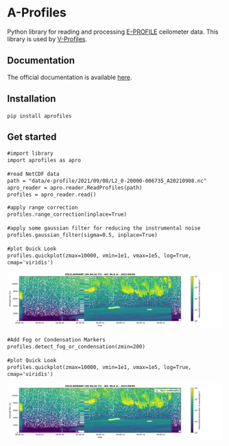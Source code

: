 # A-Profiles

Python library for reading and processing [E-PROFILE](https://e-profile.eu/#/cm_profile) ceilometer data. This library is used by [V-Profiles](https://aerocom-vprofiles.met.no).

## Documentation
The official documentation is available [here](https://a-profiles.readthedocs.io/).

## Installation
`pip install aprofiles`

## Get started
```
#import library
import aprofiles as apro

#read NetCDF data
path = "data/e-profile/2021/09/08/L2_0-20000-006735_A20210908.nc"
apro_reader = apro.reader.ReadProfiles(path)
profiles = apro_reader.read()
``` 

``` 
#apply range correction
profiles.range_correction(inplace=True)

#apply some gaussian filter for reducing the instrumental noise
profiles.gaussian_filter(sigma=0.5, inplace=True)

#plot Quick Look
profiles.quickplot(zmax=10000, vmin=1e1, vmax=1e5, log=True, cmap='viridis')
``` 
<img src="examples/QL-AttenuatedBackscatter-20210909.png" title="Example of Attenuated Backscatter Signal" width="1000"/>

```
#Add Fog or Condensation Markers
profiles.detect_fog_or_condensation(zmin=200)

#plot Quick Look
profiles.quickplot(zmax=10000, vmin=1e1, vmax=1e5, log=True, cmap='viridis')
```
<img src="examples/QL-AttenuatedBackscatter-Fog-20210909.png" title="Example of Attenuated Backscatter Signal" width="1000"/>